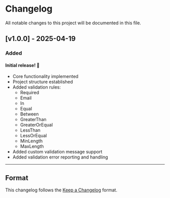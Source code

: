 # Changelog

All notable changes to this project will be documented in this file.

## [v1.0.0] - 2025-04-19
### Added
#### Initial release! 🚀  
- Core functionality implemented
- Project structure established
- Added validation rules:
  - Required
  - Email
  - In
  - Equal
  - Between
  - GreaterThan
  - GreaterOrEqual
  - LessThan
  - LessOrEqual
  - MinLength
  - MaxLength
- Added custom validation message support
- Added validation error reporting and handling

---

## Format  
This changelog follows the [Keep a Changelog](https://keepachangelog.com/en/1.0.0/) format.  
